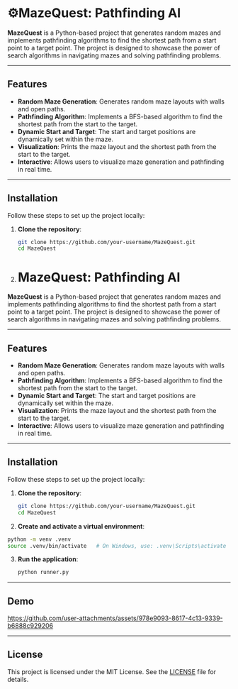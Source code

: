 # ⚙️MazeQuest: Pathfinding AI

**MazeQuest** is a Python-based project that generates random mazes and implements pathfinding algorithms to find the shortest path from a start point to a target point. The project is designed to showcase the power of search algorithms in navigating mazes and solving pathfinding problems.

---

## Features

- **Random Maze Generation**: Generates random maze layouts with walls and open paths.
- **Pathfinding Algorithm**: Implements a BFS-based algorithm to find the shortest path from the start to the target.
- **Dynamic Start and Target**: The start and target positions are dynamically set within the maze.
- **Visualization**: Prints the maze layout and the shortest path from the start to the target.
- **Interactive**: Allows users to visualize maze generation and pathfinding in real time.

---

## Installation

Follow these steps to set up the project locally:

1. **Clone the repository**:
   ```bash
   git clone https://github.com/your-username/MazeQuest.git
   cd MazeQuest
2. # MazeQuest: Pathfinding AI

**MazeQuest** is a Python-based project that generates random mazes and implements pathfinding algorithms to find the shortest path from a start point to a target point. The project is designed to showcase the power of search algorithms in navigating mazes and solving pathfinding problems.

---

## Features

- **Random Maze Generation**: Generates random maze layouts with walls and open paths.
- **Pathfinding Algorithm**: Implements a BFS-based algorithm to find the shortest path from the start to the target.
- **Dynamic Start and Target**: The start and target positions are dynamically set within the maze.
- **Visualization**: Prints the maze layout and the shortest path from the start to the target.
- **Interactive**: Allows users to visualize maze generation and pathfinding in real time.

---

## Installation

Follow these steps to set up the project locally:

1. **Clone the repository**:
   ```bash
   git clone https://github.com/your-username/MazeQuest.git
   cd MazeQuest

 2. **Create and activate a virtual environment**:
   ```bash
   python -m venv .venv
   source .venv/bin/activate   # On Windows, use: .venv\Scripts\activate
   ```

3. **Run the application**:
   ```bash
   python runner.py
   ```

---


## Demo

https://github.com/user-attachments/assets/978e9093-8617-4c13-9339-b6888c929206

---

## License

This project is licensed under the MIT License. See the [LICENSE](./LICENSE) file for details.
